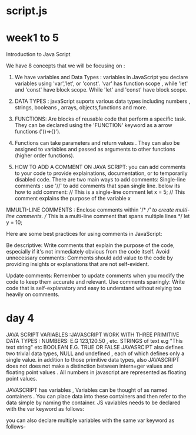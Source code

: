 # script.js
# week1 to 5 
Introduction to Java Script

We have 8 concepts that we will be focusing on : 
1. We have variables and Data Types : variables in JavaScript you declare variables using 'var','let', or 'const'. 'var' has function scope , while 'let' and 'const' have block scope. While 'let' and 'const' have block scope.
2. DATA TYPES : javaScript suports various data types including numbers , strings, booleans , arrays, objects,functions and more.
3. FUNCTIONS: Are blocks of reusable code that perform a specific task. They can be declared using the 'FUNCTION' keyword as a arrow functions ('()=>{}').
4. Functions can take parameters and return values . They can also be assigned to variables and passed as arguments to other functions (higher order functions).

5. HOW TO ADD A COMMENT ON JAVA SCRIPT: you can add comments to your code to provide explainations, documentation, or to temporarily disabled code. There are two main ways to add comments: Single-line comments : use '//' to add comments that span single line. below its how to add comment:
  // This is a single-line comment
let x = 5; // This comment explains the purpose of the variable x

MMULTI-LINE COMMENTS : Enclose comments within '/* */' to create multi-line comments. 
/* This is a multi-line comment
   that spans multiple lines */
let y = 10;

Here are some best practices for using comments in JavaScript:

Be descriptive: Write comments that explain the purpose of the code, especially if it's not immediately obvious from the code itself.
Avoid unnecessary comments: Comments should add value to the code by providing insights or explanations that are not self-evident.

Update comments: Remember to update comments when you modify the code to keep them accurate and relevant.
Use comments sparingly: Write code that is self-explanatory and easy to understand without relying too heavily on comments.

# day 4 
JAVA SCRIPT VARIABLES :JAVASCRIPT WORK WITH THREE PRIMITIVE DATA TYPES : 
NUMBERS: E.G 123,120.50 , etc.
STRINGS of text e.g "This text string" etc 
BOOLEAN E.G. TRUE OR FALSE 
JAVASRCIPT also defines two trivial data types, NULL and undefined , each of which defines only a single value. in addition to those primitive data types, also JAVASCRIPT does not does not make a distinction between intern=ger values and floating point values . All numbers in javascript are represented as floating point values.

JAVASCRIPT has variables , Variables can be thought of as named containers . You can place data into these containers and then refer to the data simple by naming the container. JS vaviables needs to be declared with the var keyword as follows: 
<script type = "text/javascript"> 
  <!--
    var money ;
    var name;
  //-->
</script>

you can also declare multiple variables with the same var keyword as follows- 
<script type= "text/javascript>
  <!--
  var money,name;
  </script>

  THIS IS HOW YOU CREATE A VARIABLE NAMED MONEY AND ASSIGN THE VALUE 2000.50 TO IT , YOU CAN ASSIGN A VALUE AT THE TIME OF INITIALIZATION AS FOLLOWS: 
  <script type ="text/javascript">
    <!--
      var nam ="Okuhle"
    var money;
    money=2000.50,

      Java is an untyped language it means that javascript variable can hold a value of any data type , you dont have to tell have to javascript during a variable declaration what type of value the variable will hold.



